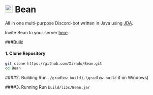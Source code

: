 <h1> <img src="https://bean.bz/img/icons/android-chrome-512x512.png"
  width="25"
  height="25"
  >
  Bean
</h1>

All in one multi-purpose Discord-bot written in Java using [JDA](https://github.com/DV8FromTheWorld/JDA).

Invite Bean to your server [here](https://bean.bz/).

###Build
#### 1. Clone Repository
```bash
git clone https://github.com/Xirado/Bean.git
cd Bean
```

####2. Building
Run `./gradlew build` (`.\gradlew build` if on Windows)

####3. Running
Run `build/libs/Bean.jar`